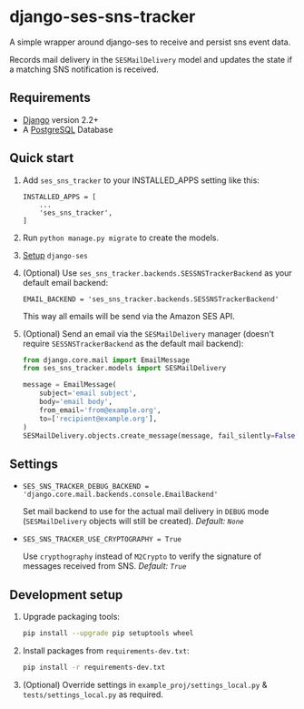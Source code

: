 # django-ses-sns-tracker
A simple wrapper around django-ses to receive and persist sns event data.

Records mail delivery in the `SESMailDelivery` model and updates the state if a matching SNS notification is received.


## Requirements

- [Django](https://www.djangoproject.com) version 2.2+
- A [PostgreSQL](https://www.postgresql.org/) Database


## Quick start

1. Add `ses_sns_tracker` to your INSTALLED_APPS setting like this:

    ```
    INSTALLED_APPS = [
        ...
        'ses_sns_tracker',
    ]
    ```

2. Run `python manage.py migrate` to create the models.

3. [Setup](https://github.com/django-ses/django-ses#full-list-of-settings) `django-ses`

4. (Optional) Use `ses_sns_tracker.backends.SESSNSTrackerBackend` as your default email backend:

    ```
    EMAIL_BACKEND = 'ses_sns_tracker.backends.SESSNSTrackerBackend'
    ```

    This way all emails will be send via the Amazon SES API.

5. (Optional) Send an email via the `SESMailDelivery` manager (doesn't require `SESSNSTrackerBackend`
    as the default mail backend):

    ```python
    from django.core.mail import EmailMessage
    from ses_sns_tracker.models import SESMailDelivery

    message = EmailMessage(
        subject='email subject',
        body='email body',
        from_email='from@example.org',
        to=['recipient@example.org'],
    )
    SESMailDelivery.objects.create_message(message, fail_silently=False, fake_delivery=False)
    ```


## Settings

- `SES_SNS_TRACKER_DEBUG_BACKEND = 'django.core.mail.backends.console.EmailBackend'`

    Set mail backend to use for the actual mail delivery in `DEBUG` mode (`SESMailDelivery` objects
    will still be created).
    *Default: `None`*

- `SES_SNS_TRACKER_USE_CRYPTOGRAPHY = True`

    Use `crypthography` instead of `M2Crypto` to verify the signature of messages received from SNS.
    *Default: `True`*


## Development setup

1. Upgrade packaging tools:

    ```bash
    pip install --upgrade pip setuptools wheel
    ```

2. Install packages from `requirements-dev.txt`:

    ```bash
    pip install -r requirements-dev.txt
    ```

3. (Optional) Override settings in `example_proj/settings_local.py` & `tests/settings_local.py` as required.
